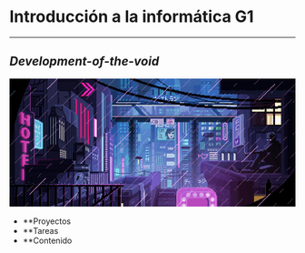 # Introducción a la informática G1
___
## _Development-of-the-void_

![Development-of-the-void](https://github.com/VOIDX66/Development-of-the-void/blob/master/giphy.gif)

- **Proyectos
- **Tareas
- **Contenido

